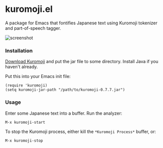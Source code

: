 kuromoji.el
===========

A package for Emacs that fontifies Japanese text using Kuromoji
tokenizer and part-of-speech tagger.

![screenshot](http://i.imgur.com/fJBIMZf.png)

### Installation

[Download Kuromoji](https://github.com/atilika/kuromoji/downloads) and
put the jar file to some directory. Install Java if you haven't already.

Put this into your Emacs init file:

    (require 'kuromoji)
    (setq kuromoji-jar-path "/path/to/kuromoji-0.7.7.jar")

### Usage

Enter some Japanese text into a buffer. Run the analyzer:

    M-x kuromoji-start

To stop the Kuromoji process, either kill the `*Kuromoji Process*` buffer, or:

    M-x kuromoji-stop
